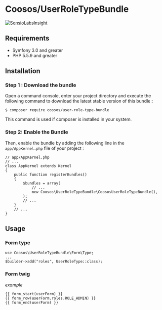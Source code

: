 # Coosos/UserRoleTypeBundle

[![SensioLabsInsight](https://insight.sensiolabs.com/projects/f839d923-ae63-4cdf-b452-920415c5f731/mini.png)](https://insight.sensiolabs.com/projects/f839d923-ae63-4cdf-b452-920415c5f731)

## Requirements

* Symfony 3.0 and greater
* PHP 5.5.9 and greater

## Installation

### Step 1 : Download the bundle

Open a command console, enter your project directory and execute the
following command to download the latest stable version of this bundle :

    $ composer require coosos/user-role-type-bundle
    
This command is used if composer is installed in your system.

### Step 2: Enable the Bundle

Then, enable the bundle by adding the following line in the ``app/AppKernel.php``
file of your project :

    // app/AppKernel.php
    // ...
    class AppKernel extends Kernel
    {
        public function registerBundles()
        {
            $bundles = array(
                // ...
                new Coosos\UserRoleTypeBundle\CoososUserRoleTypeBundle(),
            );
            // ...
        }
        // ...
    }
    
## Usage

### Form type

    use Coosos\UserRoleTypeBundle\Form\Type;
    ...
    $builder->add("roles", UserRoleType::class);

### Form twig

_example_

    {{ form_start(userForm) }}
    {{ form_row(userForm.roles.ROLE_ADMIN) }}
    {{ form_end(userForm) }}
